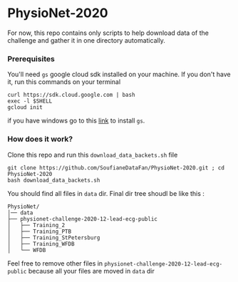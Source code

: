 # PhysioNet-2020


For now, this repo contains only scripts to help download data of the challenge and gather it in one directory automatically.

### Prerequisites

You'll need `gs` google cloud sdk installed on your machine. If you don't have it, run this commands on your terminal
```
curl https://sdk.cloud.google.com | bash
exec -l $SHELL
gcloud init
```

if you have windows go to this [link](https://cloud.google.com/storage/docs/gsutil_install#windows) to install `gs`.


### How does it work?

Clone this repo and run this `download_data_backets.sh` file

```
git clone https://github.com/SoufianeDataFan/PhysioNet-2020.git ; cd PhysioNet-2020
bash download_data_backets.sh
```

You should find all files in `data` dir. Final dir tree shoudl be like this : 

```
PhysioNet/
│── data
├── physionet-challenge-2020-12-lead-ecg-public
│   ├── Training_2
│   ├── Training_PTB
│   ├── Training_StPetersburg
│   ├── Training_WFDB
│   └── WFDB
```

Feel free to remove other files in `physionet-challenge-2020-12-lead-ecg-public` because all your files are moved in `data` dir
